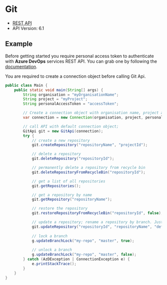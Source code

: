 # Git

- [REST API](https://docs.microsoft.com/en-us/rest/api/azure/devops/git/?view=azure-devops-rest-6.1)
- API Version: 6.1

## Example

Before getting started you require personal access token to authenticate with **Azure DevOps** services REST API.
You can grab one by following the [documentation](https://docs.microsoft.com/en-us/azure/devops/organizations/accounts/use-personal-access-tokens-to-authenticate?WT.mc_id=docs-github-dbrown&view=azure-devops&tabs=preview-page).

You are required to create a connection object before calling Git Api.

```java
public class Main {
    public static void main(String[] args) {
        String organisation = "myOrganisationName";
        String project = "myProject";
        String personalAccessToken = "accessToken";

        // Create a connection object with organisation name, project and personal access token.
        var connection = new Connection(organisation, project, personalAccessToken);

        // call API with default connection object;
        GitApi git = new GitApi(connection);
        try {
            // create a new repository
            git.createRepository("repositoryName", "projectId");

            // delete a repository
            git.deleteRepository("repositoryId");

            // permanently delete a repository from recycle bin
            git.deleteRepositoryFromRecycleBin("repositoryId");

            // get a list of all repositories
            git.getRepositories();

            // get a repository by name
            git.getRepository("repositoryName");

            // restore the repository
            git.restoreRepositoryFromRecycleBin("repositoryId", false);

            // update a repository; rename a repository by branch. Just pass the branch name as main/develop;
            git.updateRepository("repositoryId", "repositoryName", "defaultBranchName");
            
            // lock a branch
            g.updateBranchLock("my-repo", "master", true);
            
            // unlock a branch
            g.updateBranchLock("my-repo", "master", false);
        } catch (AzDException | ConnectionException e) {
            e.printStackTrace();
        }
    }
}
```